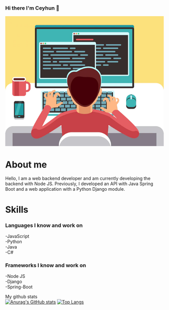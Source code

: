### Hi there I'm Ceyhun 👋


<!--
**crossgate67/crossgate67** is a ✨ _special_ ✨ repository because its `README.md` (this file) appears on your GitHub profile.

Here are some ideas to get you started:

- 🔭 I’m currently working on ...
- 🌱 I’m currently learning ...
- 👯 I’m looking to collaborate on ...
- 🤔 I’m looking for help with ...
- 💬 Ask me about ...
- 📫 How to reach me: ...
- 😄 Pronouns: ...
- ⚡ Fun fact: ...
-->
<img src="young-man-programmer-working-computer-with-code-screen-student-programming-vector-concept_53562-4999.jpg">

# About me
Hello, I am a web backend developer and am currently developing the backend with Node JS.
Previously, I developed an API with Java Spring Boot and a web application with a Python Django module.


<h1>Skills</h1>
<h3>Languages I know and work on</h3>
-JavaScript <br>
-Python <br>
-Java <br>
-C# <br>
  
<h3>Frameworks I know and work on</h3>
-Node JS<br>
-Django<br>
-Spring-Boot<br>

My github stats<br>
[![Anurag's GitHub stats](https://github-readme-stats.vercel.app/api?username=crossgate67)](https://github.com/anuraghazra/github-readme-stats)
[![Top Langs](https://github-readme-stats.vercel.app/api/top-langs/?username=crossgate67&langs_count=8)](https://github.com/anuraghazra/github-readme-stats)


